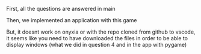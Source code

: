 First, all the questions are answered in main

Then, we implemented an application with this game

But, it doesnt work on onyxia or with the repo cloned from github to vscode, it seems like you need to have downloaded the files in order to be able to display windows (what we did in question 4 and in the app with pygame)